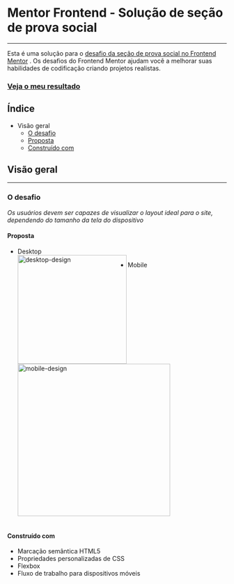 # Mentor Frontend - Solução de seção de prova social
***
Esta é uma solução para o [desafio da seção de prova social no Frontend Mentor](https://www.frontendmentor.io/challenges/social-proof-section-6e0qTv_bA) . Os desafios do Frontend Mentor ajudam você a melhorar suas habilidades de codificação criando projetos realistas.

<h3><a href="https://cristianbmartins.github.io/Avaliacoes/">Veja o meu resultado</a></h3>

## Índice
* Visão geral
  * [O desafio](#desafio)
  * [Proposta](#props)
  * [Construído com](#contcom)

## <span id="vigeral">Visão geral</span>

***

### <span id="desafio">O desafio</span>
<i>Os usuários devem ser capazes de visualizar o layout ideal para o site, dependendo do tamanho da tela do dispositivo</i>

#### <span id="props">Proposta </span>
 * Desktop<br>
<a href="https://ibb.co/g3dGVCJ"><img src="https://i.ibb.co/Cz6q2FQ/desktop-design.jpg" alt="desktop-design" width="250px" height="250px" align="left"></a>

 * Mobile<br>
<a href="https://ibb.co/ss7SMNd"><img src="https://i.ibb.co/vL95KT6/mobile-design.jpg" alt="mobile-design" height="350px"></a><br><br>

#### <span id="contcom">Construído com</span>
* Marcação semântica HTML5
* Propriedades personalizadas de CSS
* Flexbox
* Fluxo de trabalho para dispositivos móveis
